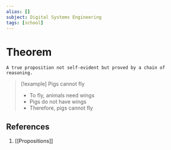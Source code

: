 ```yaml
---
alias: []
subject: Digital Systems Engineering
tags: [school]
---
```

# Theorem

```ad-note
A true proposition not self-evident but proved by a chain of reasoning.
```

> [!example] 
> Pigs cannot fly
> - To fly, animals need wings
> - Pigs do not have wings
> - Therefore, pigs cannot fly

## References
1. [[Propositions]]